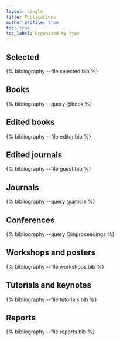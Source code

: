 ```yaml
---
layout: single
title: Publications
author_profile: true
toc: true
toc_label: Organized by type
---
```


## Selected

{% bibliography --file selected.bib %}

## Books

{% bibliography --query @book %}

## Edited books

{% bibliography --file editor.bib %}

## Edited journals

{% bibliography --file guest.bib %}

## Journals

{% bibliography --query @article %}

## Conferences

{% bibliography --query @inproceedings %}

## Workshops and posters

{% bibliography --file workshops.bib %}

## Tutorials and keynotes

{% bibliography --file tutorials.bib %}

## Reports

{% bibliography --file reports.bib %}
